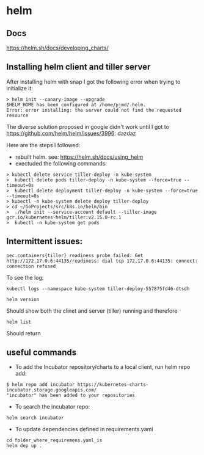 # helm

## Docs
https://helm.sh/docs/developing_charts/

## Installing helm client and tiller server

After installing helm with snap I got the following error when trying to initialize it:  
```
> helm init --canary-image --upgrade
$HELM_HOME has been configured at /home/pjmd/.helm.
Error: error installing: the server could not find the requested resource
```
The diverse solution proposed in google didn't work until I got to 
https://github.com/helm/helm/issues/3996: dazdaz 

Here are the steps I followed:
* rebuilt helm. see: https://helm.sh/docs/using_helm 
* exectuded the following commands:  
```
> kubectl delete service tiller-deploy -n kube-system
>  kubectl delete pods tiller-deploy -n kube-system --force=true --timeout=0s
>  kubectl delete deployment tiller-deploy -n kube-system --force=true --timeout=0s
> kubectl -n kube-system delete deploy tiller-deploy
> cd ~/GoProjects/src/k8s.io/helm/bin
>  ./helm init --service-account default --tiller-image gcr.io/kubernetes-helm/tiller:v2.15.0-rc.1
>  kubectl -n kube-system get pods
```
## Intermittent issues:  
```
pec.containers{tiller} readiness probe failed: Get http://172.17.0.6:44135/readiness: dial tcp 172.17.0.6:44135: connect: connection refused
```
To see the log:  
```
kubectl logs --namespace kube-system tiller-deploy-557875fd46-dtsdh
```
```
helm version
```
Should show both the clinet and server (tiller) running and therefore  
```
helm list
```
Should return 

## useful commands

* To add the Incubator repository/charts to a local client, run helm repo add:
```
$ helm repo add incubator https://kubernetes-charts-incubator.storage.googleapis.com/
"incubator" has been added to your repositories
```
* To search the incubator repo:
```
helm search incubator
```
* To update dependencies defined in requirements.yaml
```
cd folder_where_requiremens.yaml_is
helm dep up .
```
